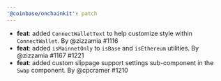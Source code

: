 ```yaml
---
'@coinbase/onchainkit': patch
---
```


- **feat**: added `ConnectWalletText` to help customize style within `ConnectWallet`. By @zizzamia #1116
- **feat**: added `isMainnetOnly` to `isBase` and `isEthereum` utilities. By @zizzamia #1167 #1221
- **feat**: added custom slippage support settings sub-component in the `Swap` component. By @cpcramer #1210
